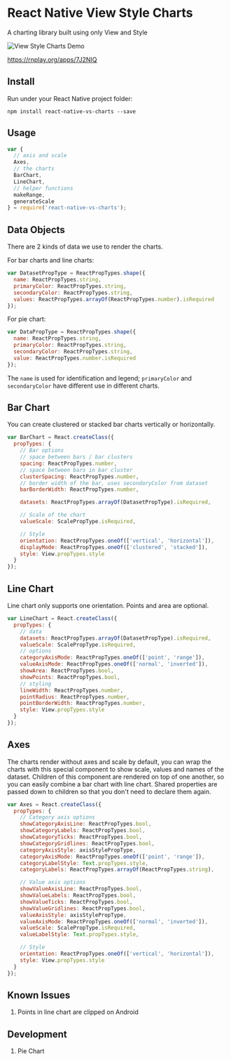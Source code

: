React Native View Style Charts
===================
A charting library built using only View and Style

![View Style Charts Demo](https://lh3.googleusercontent.com/E0iC4yE-_lPjoGYAflNaLRNWgLGf6_iYDW9JFdJMeO8vc_zq80FqE9nOtntNvbiEW9wCBn4y8_CPc7yf6oKiO0gU7g)

https://rnplay.org/apps/7J2NIQ

Install
-------

Run under your React Native project folder:

```npm install react-native-vs-charts --save```

Usage
-----

```javascript
var {
  // axis and scale
  Axes,
  // the charts
  BarChart,
  LineChart,
  // helper functions
  makeRange,
  generateScale
} = require('react-native-vs-charts');
```

Data Objects
------------
There are 2 kinds of data we use to render the charts.

For bar charts and line charts:
```javascript
var DatasetPropType = ReactPropTypes.shape({
  name: ReactPropTypes.string,
  primaryColor: ReactPropTypes.string,
  secondaryColor: ReactPropTypes.string,
  values: ReactPropTypes.arrayOf(ReactPropTypes.number).isRequired
});
```

For pie chart:
```javascript
var DataPropType = ReactPropTypes.shape({
  name: ReactPropTypes.string,
  primaryColor: ReactPropTypes.string,
  secondaryColor: ReactPropTypes.string,
  value: ReactPropTypes.number.isRequired
});
```

The `name` is used for identification and legend; `primaryColor` and `secondaryColor` have different use in different charts.

Bar Chart
---------
You can create clustered or stacked bar charts vertically or horizontally.

```javascript
var BarChart = React.createClass({
  propTypes: {
    // Bar options
    // space between bars / bar clusters
    spacing: ReactPropTypes.number,
    // space between bars in bar cluster
    clusterSpacing: ReactPropTypes.number,
    // border width of the bar, uses secondaryColor from dataset
    barBorderWidth: ReactPropTypes.number,

    datasets: ReactPropTypes.arrayOf(DatasetPropType).isRequired,

    // Scale of the chart
    valueScale: ScalePropType.isRequired,

    // Style
    orientation: ReactPropTypes.oneOf(['vertical', 'horizontal']),
    displayMode: ReactPropTypes.oneOf(['clustered', 'stacked']),
    style: View.propTypes.style
  }
});
```

Line Chart
----------
Line chart only supports one orientation. Points and area are optional.

```javascript
var LineChart = React.createClass({
  propTypes: {
    // data
    datasets: ReactPropTypes.arrayOf(DatasetPropType).isRequired,
    valueScale: ScalePropType.isRequired,
    // options
    categoryAxisMode: ReactPropTypes.oneOf(['point', 'range']),
    valueAxisMode: ReactPropTypes.oneOf(['normal', 'inverted']),
    showArea: ReactPropTypes.bool,
    showPoints: ReactPropTypes.bool,
    // styling
    lineWidth: ReactPropTypes.number,
    pointRadius: ReactPropTypes.number,
    pointBorderWidth: ReactPropTypes.number,
    style: View.propTypes.style
  }
});
```

Axes
----
The charts render without axes and scale by default, you can wrap the charts with this special component to show scale, values and names of the dataset. Children of this component are rendered on top of one another, so you can easily combine a bar chart with line chart. Shared properties are passed down to children so that you don't need to declare them again.

```javascript
var Axes = React.createClass({
  propTypes: {
    // Category axis options
    showCategoryAxisLine: ReactPropTypes.bool,
    showCategoryLabels: ReactPropTypes.bool,
    showCategoryTicks: ReactPropTypes.bool,
    showCategoryGridlines: ReactPropTypes.bool,
    categoryAxisStyle: axisStylePropType,
    categoryAxisMode: ReactPropTypes.oneOf(['point', 'range']),
    categoryLabelStyle: Text.propTypes.style,
    categoryLabels: ReactPropTypes.arrayOf(ReactPropTypes.string),

    // Value axis options
    showValueAxisLine: ReactPropTypes.bool,
    showValueLabels: ReactPropTypes.bool,
    showValueTicks: ReactPropTypes.bool,
    showValueGridlines: ReactPropTypes.bool,
    valueAxisStyle: axisStylePropType,
    valueAxisMode: ReactPropTypes.oneOf(['normal', 'inverted']),
    valueScale: ScalePropType.isRequired,
    valueLabelStyle: Text.propTypes.style,

    // Style
    orientation: ReactPropTypes.oneOf(['vertical', 'horizontal']),
    style: View.propTypes.style
  }
});
```

Known Issues
------------
1. Points in line chart are clipped on Android

Development
-----------
1. Pie Chart
